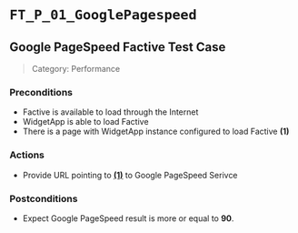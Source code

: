 `FT_P_01_GooglePagespeed`
=========================

Google PageSpeed Factive Test Case
----------------------------------

> Category: Performance

### Preconditions
 - Factive is available to load through the Internet
 - WidgetApp is able to load Factive
 - There is a page with WidgetApp instance configured to load Factive **<span id="(1)">(1)</span>**

### Actions
 - Provide URL pointing to **<a href="#(1)">(1)</a>** to Google PageSpeed Serivce

### Postconditions
 - Expect Google PageSpeed result is more or equal to **90**.